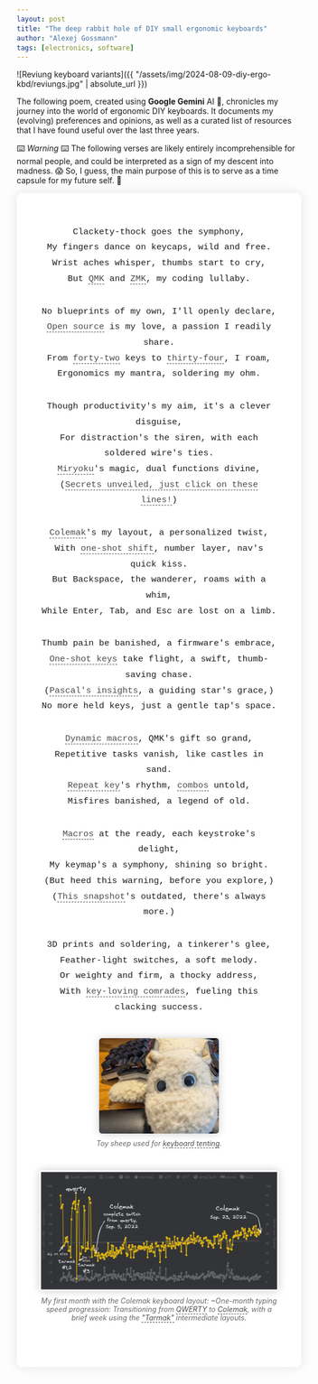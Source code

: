 ```yaml
---
layout: post
title: "The deep rabbit hole of DIY small ergonomic keyboards"
author: "Alexej Gossmann"
tags: [electronics, software]
---
```


![Reviung keyboard variants]({{ "/assets/img/2024-08-09-diy-ergo-kbd/reviungs.jpg" | absolute_url }})

The following poem, created using **Google Gemini** AI :robot:, chronicles my journey into the world of ergonomic DIY keyboards.
It documents my (evolving) preferences and opinions, as well as a curated list of resources that I have found useful over the last three years.

:keyboard: *Warning* :keyboard: The following verses are likely entirely incomprehensible for normal people, and could be interpreted as a sign of my descent into madness. :scream:
So, I guess, the main purpose of this is to serve as a time capsule for my future self. :shrug:


<style>
.poem {
    max-width: 800px;
    margin: 0 auto;
    background-color: #fff;
    padding: 40px;
    border-radius: 10px;
    box-shadow: 0 0 20px rgba(0,0,0,0.1);
}
.poem p {
  font-family: "Courier New", monospace;  /* Or choose a different monospace font */
  font-size: 1.1em;          /* Adjust font size as desired */
  line-height: 1.8;         /* Increase line spacing for better readability */
  text-align: center;       /* Center align the poem */
  margin-bottom: 30px;     /* Add space between stanzas */
  transition: transform 0.3s ease;
}
.poem p:hover {
    transform: scale(1.02);
}
.poem a {
    color: #4a4a4a;
    text-decoration: none;
    border-bottom: 1px dashed #4a4a4a;
    transition: color 0.3s ease, border-bottom 0.3s ease;
}
.poem a:hover {
    color: #007bff;
    border-bottom: 1px solid #007bff;
}
.poem figure {
    display: flex;
    flex-direction: column;
    align-items: center;
    margin: 40px 0;
}
.poem-image, .poem-image-full {
    width: 100%;
    display: flex;
    justify-content: center;
}
/* .poem-image {
    text-align: center;
    margin-top: 40px;
} */
.poem-image img {
    max-width: 50%;
    height: auto;
    border-radius: 5px;
    box-shadow: 0 0 15px rgba(0,0,0,0.2);
    transition: transform 0.3s ease;
}
.poem-image img:hover {
    transform: scale(1.05);
}
/* .poem-image-full {
    text-align: center;
    margin-top: 40px;
} */
.poem-image-full img {
    max-width: 100%;
    height: auto;
    border-radius: 5px;
    box-shadow: 0 0 15px rgba(0,0,0,0.2);
    transition: transform 0.3s ease;
}
.poem-image-full img:hover {
    transform: scale(1.02);
}
.poem-image-caption {
    font-style: italic;
    font-size: 0.9em;
    color: #666;
    margin-top: 10px;
    text-align: center;
}
/* figcaption { font-style: italic; text-align: center; color: #666; margin-top: 10px; } */
@media (max-width: 600px) {
    .poem {
        padding: 20px;
    }
    .poem p {
        font-size: 1em;
    }
    .poem-image img,
    .poem-image-full img  {
        max-width: 100%;
    }
}
</style>


<article class="poem">
  <p>
    Clackety-thock goes the symphony,<br>
    My fingers dance on keycaps, wild and free.<br>
    Wrist aches whisper, thumbs start to cry,<br>
    But <a href="https://github.com/qmk/qmk_firmware">QMK</a> and <a href="https://github.com/zmkfirmware/zmk">ZMK</a>, my coding lullaby.
  </p>

  <p>
    No blueprints of my own, I'll openly declare,<br>
    <a href="https://golem.hu/board/list/open-source">Open source</a> is my love, a passion I readily share.<br>
    From <a href="https://github.com/foostan/crkbd">forty-two</a> keys to <a href="https://github.com/davidphilipbarr/Sweep">thirty-four</a>, I roam,<br>
    Ergonomics my mantra, soldering my ohm.
  </p>

  <p>
    Though productivity's my aim, it's a clever disguise,<br>
    For distraction's the siren, with each soldered wire's ties.<br>
    <a href="https://github.com/manna-harbour/miryoku">Miryoku</a>'s magic, dual functions divine,<br>
    (<a href="https://precondition.github.io/home-row-mods">Secrets unveiled, just click on these lines!</a>)
  </p>

  <p>
    <a href="https://en.wikipedia.org/wiki/Colemak">Colemak</a>'s my layout, a personalized twist,<br>
    With <a href="https://zmk.dev/docs/behaviors/sticky-key">one-shot shift</a>, number layer, nav's quick kiss.<br>
    But Backspace, the wanderer, roams with a whim,<br>
    While Enter, Tab, and Esc are lost on a limb.
  </p>

  <p>
    Thumb pain be banished, a firmware's embrace,<br>
    <a href="https://docs.qmk.fm/#/one_shot_keys">One-shot keys</a> take flight, a swift, thumb-saving chase.<br>
    (<a href="https://getreuer.info/posts/keyboards/thumb-ergo/index.html">Pascal's insights</a>, a guiding star's grace,)<br>
    No more held keys, just a gentle tap's space.
  </p>

  <p>
    <a href="https://docs.qmk.fm/features/dynamic_macros">Dynamic macros</a>, QMK's gift so grand,<br>
    Repetitive tasks vanish, like castles in sand.<br>
    <a href="https://zmk.dev/docs/behaviors/key-repeat">Repeat key</a>'s rhythm, <a href="https://docs.qmk.fm/features/combo">combos</a> untold,<br>
    Misfires banished, a legend of old.
  </p>

  <p>
    <a href="https://zmk.dev/docs/behaviors/macros">Macros</a> at the ready, each keystroke's delight,<br>
    My keymap's a symphony, shining so bright.<br>
    (But heed this warning, before you explore,)<br>
    (<a href="https://github.com/agisga/zmk-config">This snapshot</a>'s outdated, there's always more.)
  </p>

  <p>
    3D prints and soldering, a tinkerer's glee,<br>
    Feather-light switches, a soft melody.<br>
    Or weighty and firm, a thocky address,<br>
    With <a href="https://www.reddit.com/r/ErgoMechKeyboards/">key-loving comrades</a>, fueling this clacking success.
  </p>

  <figure>
    <div class="poem-image">
      <img src="/assets/img/2024-08-09-diy-ergo-kbd/minidox.jpg" alt="Minidox" title="Minidox">
    </div>
    <figcaption class="poem-image-caption">Toy sheep used for <a href="http://xahlee.info/kbd/keyboard_forearm_pronation.html">keyboard tenting</a>.</figcaption>
  </figure>

  <figure>
    <div class="poem-image-full">
      <img src="/assets/img/2024-08-09-diy-ergo-kbd/20220925-1month-monkeytype-excalidraw-export.png" alt="1 month colemak progress" title="Colemak">
    </div>
    <figcaption class="poem-image-caption">My first month with the Colemak keyboard layout: ~One-month typing speed progression: Transitioning from <a href="https://en.wikipedia.org/wiki/QWERTY">QWERTY</a> to <a href="https://en.wikipedia.org/wiki/Colemak">Colemak</a>, with a brief week using the <a href="https://forum.colemak.com/topic/1858-learn-colemak-in-steps-with-the-tarmak-layouts/">"Tarmak"</a> intermediate layouts.</figcaption>
  </figure>
</article>

